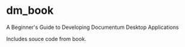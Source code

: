 # dm_book
A Beginner's Guide to Developing Documentum Desktop Applications

Includes souce code from book.
